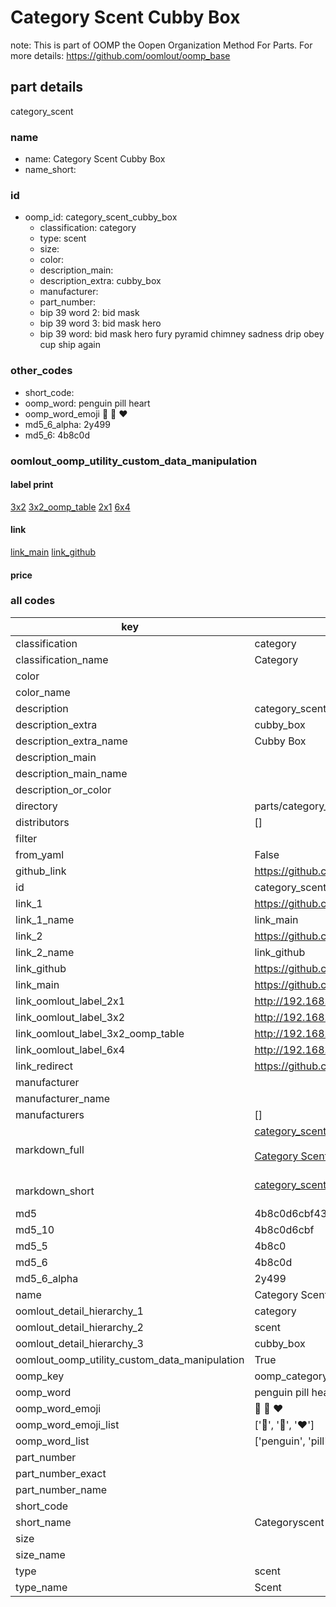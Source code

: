 # Category Scent Cubby Box  

note: This is part of OOMP the Oopen Organization Method For Parts. For more details: https://github.com/oomlout/oomp_base

##  part details
  



category_scent



### name
* name: Category Scent Cubby Box
* name_short: 
### id
* oomp_id: category_scent_cubby_box
  * classification: category
  * type: scent
  * size: 
  * color: 
  * description_main: 
  * description_extra: cubby_box
  * manufacturer: 
  * part_number: 
  * bip 39 word 2: bid mask
  * bip 39 word 3: bid mask hero
  * bip 39 word: bid mask hero fury pyramid chimney sadness drip obey cup ship again

### other_codes
* short_code: 
* oomp_word: penguin pill heart
* oomp_word_emoji :penguin: :pill: :heart:
* md5_6_alpha: 2y499
* md5_6: 4b8c0d






### oomlout_oomp_utility_custom_data_manipulation
#### label print
[3x2](http://192.168.1.245:1112/?label=oomp%202y499)
[3x2_oomp_table](http://192.168.1.108:1112/?label=oomp%202y499)
[2x1](http://192.168.1.242:1112/?label=oomp%202y499)
[6x4](http://192.168.1.55:1112/?label=oomp%202y499)    

#### link

[link_main](https://github.com/oomlout/oomlout_oomp_version_1_messy/tree/main/parts/category_scent_cubby_box) [link_github](https://github.com/oomlout/oomlout_oomp_version_1_messy/tree/main/parts/category_scent_cubby_box)                             

#### price







### all codes 
| key | value |  
| --- | --- |  
| classification | category |  
| classification_name | Category |  
| color |  |  
| color_name |  |  
| description | category_scent |  
| description_extra | cubby_box |  
| description_extra_name | Cubby Box |  
| description_main |  |  
| description_main_name |  |  
| description_or_color |   |  
| directory | parts/category_scent_cubby_box |  
| distributors | [] |  
| filter |  |  
| from_yaml | False |  
| github_link | https://github.com/oomlout/oomlout_oomp_part_src/tree/main/parts/category_scent_cubby_box |  
| id | category_scent_cubby_box |  
| link_1 | https://github.com/oomlout/oomlout_oomp_version_1_messy/tree/main/parts/category_scent_cubby_box |  
| link_1_name | link_main |  
| link_2 | https://github.com/oomlout/oomlout_oomp_version_1_messy/tree/main/parts/category_scent_cubby_box |  
| link_2_name | link_github |  
| link_github | https://github.com/oomlout/oomlout_oomp_version_1_messy/tree/main/parts/category_scent_cubby_box |  
| link_main | https://github.com/oomlout/oomlout_oomp_version_1_messy/tree/main/parts/category_scent_cubby_box |  
| link_oomlout_label_2x1 | http://192.168.1.242:1112/?label=oomp%202y499 |  
| link_oomlout_label_3x2 | http://192.168.1.245:1112/?label=oomp%202y499 |  
| link_oomlout_label_3x2_oomp_table | http://192.168.1.108:1112/?label=oomp%202y499 |  
| link_oomlout_label_6x4 | http://192.168.1.55:1112/?label=oomp%202y499 |  
| link_redirect | https://github.com/oomlout/oomlout_oomp_version_1_messy/tree/main/parts/category_scent_cubby_box |  
| manufacturer |  |  
| manufacturer_name |  |  
| manufacturers | [] |  
| markdown_full | [category_scent_cubby_box](none)<br>[](none)<br>[Category Scent Cubby Box](none)<br><br> |  
| markdown_short | [category_scent_cubby_box](none)<br><br> |  
| md5 | 4b8c0d6cbf4337bca05785e6d6a218b0 |  
| md5_10 | 4b8c0d6cbf |  
| md5_5 | 4b8c0 |  
| md5_6 | 4b8c0d |  
| md5_6_alpha | 2y499 |  
| name | Category Scent Cubby Box |  
| oomlout_detail_hierarchy_1 | category |  
| oomlout_detail_hierarchy_2 | scent |  
| oomlout_detail_hierarchy_3 | cubby_box |  
| oomlout_oomp_utility_custom_data_manipulation | True |  
| oomp_key | oomp_category_scent_cubby_box |  
| oomp_word | penguin pill heart |  
| oomp_word_emoji | :penguin: :pill: :heart: |  
| oomp_word_emoji_list | [':penguin:', ':pill:', ':heart:'] |  
| oomp_word_list | ['penguin', 'pill', 'heart'] |  
| part_number |  |  
| part_number_exact |  |  
| part_number_name |  |  
| short_code |  |  
| short_name | Categoryscent |  
| size |  |  
| size_name |  |  
| type | scent |  
| type_name | Scent |  
